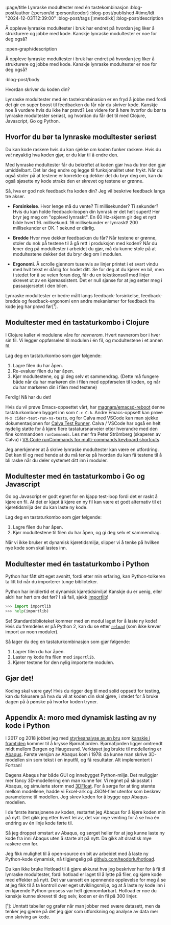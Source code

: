 :page/title Lynraske modultester med én tastekombinasjon
:blog-post/author {:person/id :person/teodor}
:blog-post/published #time/ldt "2024-12-03T12:39:00"
:blog-post/tags [:metodikk]
:blog-post/description

Å oppleve lynraske modultester i bruk har endret på hvordan jeg liker å strukturere og jobbe med kode.
Kanskje lynraske modultester er noe for deg også?

:open-graph/description

Å oppleve lynraske modultester i bruk har endret på hvordan jeg liker å strukturere og jobbe med kode.
Kanskje lynraske modultester er noe for deg også?

:blog-post/body

Hvordan skriver du koden din?

Lynraske modultester med én tastekombinasion er en fryd å jobbe med fordi det gir en super boost til feedbacken du får når du skriver kode.
Kanskje noe å vurdere hvis du ikke har prøvd?
Les videre for å høre hvorfor du bør ta lynraske modultester seriøst, og hvordan du får det til med Clojure, Javascript, Go og Python.

## Hvorfor du bør ta lynraske modultester seriøst

Du kan kode raskere hvis du kan sjekke om koden funker raskere.
Hvis du _vet_ nøyaktig hva koden gjør, er du klar til å endre den.

Med lynraske modultester får du bekreftet at koden gjør hva du tror den gjør
umiddelbart.
Det lar deg endre og legge til funksjonalitet uten frykt.
Når du også stoler på at testene er korrekte og dekker det du bryr deg om, kan
du også sjøsette ny kode straks den er skrevet og testene er grønne.

Så, hva er god nok feedback fra koden din?
Jeg vil beskrive feedback langs tre akser.

- **Forsinkelse**.
  Hvor lenge må du vente?
  Ti millisekunder? Ti sekunder?
  Hvis du kan holde feedback-loopen din lynrask er det helt supert!
  Her bryr jeg meg om "opplevd lynraskt".
  En 60 Hz-skjerm gir deg et nytt bilde hvert 16. millisekund.
  16 millisekunder er lynraskt!
  200 millisekunder er OK.
  1 sekund er dårlig.

- **Bredde**
  Hvor mye dekker feedbacken du får?
  Når testene er grønne, stoler du nok på testene til å gå rett i produksjon med
  koden?
  Når du lener deg på modultester i arbeidet du gjør, må du kunne stole på at
  modultestene dekker det du bryr deg om i modulen.

- **Ergonomi**.
  Å scrolle gjennom tusenvis av linjer printet i et svart vindu med hvit tekst er dårlig for hodet ditt.
  Se for deg at du kjører en bil, men i stedet for å se veien foran deg, får du
  en tekstkonsoll med linjer skrevet ut av en kjøreassistent.
  Det er null sjanse for at jeg setter meg i passasjersetet i den bilen.

Lynraske modultester er bedre målt langs feedback-forsinkelse, feedback-bredde
og feedback-ergonomi enn andre mekanismer for feedback fra kode jeg har prøvd
før[¹].

## Modultester med én tastaturkombo i Clojure

I Clojure kaller vi modulene våre for _navnerom_.
Hvert navnerom bor i hver sin fil.
Vi legger oppførselen til modulen i én fil, og modultestene i et annen fil.

Lag deg en tastaturkombo som gjør følgende:

1. Lagre filen du har åpen.
2. Re-evaluer filen du har åpen.
3. Kjør modultestene, og gi deg selv et sammendrag.
   (Dette må fungere både når du har markøren din i filen med oppførselen til
   koden, og når du har markøren din i filen med testene)

Ferdig!
Nå har du det!

Hvis du vil prøve Emacs-oppsettet vårt, har [magnars/emacsd-reboot] denne tastaturkomboen bygget inn som `C-c C-k`.
Andre Emacs-oppsett kan prøve `M-x cider-test-run-ns-tests`, og for Calva med VSCode kan man sjekke dokumentasjonen for [Calva Test Runner].
Calva / VSCode har også en helt nydelig støtte for å kjøre flere tastatursnarveier etter hverandre med den fine kommandoen `runCommands`.
Les mer fra Peter Strömberg (skaperen av Calva) i [VS Code runCommands for multi-commands keyboard shortcuts].

[magnars/emacsd-reboot]: https://github.com/magnars/emacsd-reboot
[Calva Test Runner]: https://calva.io/test-runner
[VS Code runCommands for multi-commands keyboard shortcuts]: https://blog.agical.se/en/posts/vs-code-runcommands-for-multi-commands-keyboard-shortcuts/

Jeg anerkjenner at å skrive lynraske modultester kan være en utfordring.
Det kan til og med hende at du må tenke på hvordan du kan få testene til å bli
raske når du deler systemet ditt inn i moduler.

## Modultester med én tastaturkombo i Go og Javascript

Go og Javascript er godt egnet for en kjapp test-loop fordi det er raskt å kjøre
en fil.
At det er kjapt å kjøre en ny fil kan være et godt alternativ til et
kjøretidsmiljø der du kan laste ny kode.

Lag deg en tastaturkombo som gjør følgende:

1. Lagre filen du har åpen.
2. Kjør modultestene til filen du har åpen, og gi deg selv et sammendrag.

Når vi ikke bruker et dynamisk kjøretidsmiljø, slipper vi å tenke på hvilken nye
kode som skal lastes inn.

## Modultester med én tastaturkombo i Python

Python har fått sitt eget avsnitt, fordi etter min erfaring, kan Python-tolkeren
ta litt tid når du importerer tunge biblioteker.

Python har imidlertid et dynamisk kjøretidsimiljø!
Kanskje du er uenig, eller aldri har hørt om det før?
I så fall, sjekk [importlib]!

[importlib]: https://docs.python.org/3/library/importlib.html

```python
>>> import importlib
>>> help(importlib)
```

Se!
Standardbiblioteket kommer med en modul laget for å laste ny kode!
Hvis du fremdeles er på Python 2, kan du se etter [`reload`] (som ikke krever
import av noen moduler).

[`reload`]: https://docs.python.org/2.7/library/functions.html#reload

Så lager du deg en tastaturkombinasjon som gjør følgende:

1. Lagrer filen du har åpen.
2. Laster ny kode fra filen med `importlib`.
3. Kjører testene for den nylig importerte modulen.

## Gjør det!

Koding skal være gøy!
Hvis du rigger deg til med solid oppsett for testing, kan du fokusere på hva du
vil at koden din skal gjøre, i stedet for å bruke dagen på å pønske på hvorfor
koden tryner.

## Appendix A: moro med dynamisk lasting av ny kode i Python

I 2017 og 2018 jobbet jeg med [styrkeanalyse av en bru] som [kanskje i framtiden]
kommer til å krysse Bjørnafjorden.
Bjørnafjorden ligger omtrendt midt mellom Bergen og Haugesund.
Verktøyet jeg brukte til modellering er [Abaqus].
Første versjon av Abaqus kom i 1978: da kunne man skrive 3D-modellen sin som tekst i en inputfil, og få resultater.
Alt implementert i Fortran!

[styrkeanalyse av en bru]: https://www.vegvesen.no/globalassets/vegprosjekter/utbygging/e39stordos/vedlegg/sbj-30-c3-nor-90-re-100-summary-report-rev-0.pdf?v=499082
[kanskje i framtiden]: https://www.vegvesen.no/vegprosjekter/europaveg/e39stordos/fjordkryssing-bjornafjorden/

Dagens Abaqus har både GUI og innebygget Python-miljø.
Det muliggjør mer fancy 3D-modellering enn man kunne før.
Vi regnet på skipsstøt i Abaqus, og simulerte storm med [3DFloat].
For å sørge for at ting stemte mellom modellene, hadde vi Excel-ark og
JSON-filer utenfor som beskrev parameterne til modellen.
Jeg skrev koden for å bygge opp Abaqus-modellen.

I de første iterasjonene av koden, restartet jeg Abaqus for å kjøre koden min på
nytt.
Det gikk jeg etter hvert lei av, det var mye venting for å se hva én endring av
én linje kode førte til.

Så jeg droppet omstart av Abaqus, og sørget heller for at jeg kunne laste ny
kode fra inni Abaqus uten å starte alt på nytt.
Da gikk alt drastisk mye raskere enn før.

Jeg fikk mulighet til å open-source en bit av arbeidet med å laste ny
Python-kode dynamisk, nå tilgjengelig på [github.com/teodorlu/hotload].

Du kan ikke bruke Hotload til å gjøre akkurat hva jeg beskriver her for å få til
lynraske modultester, fordi hotload er laget til å lytte på filer, og kjøre kode med effekter på nytt.
Det var uansett en spennende opplevelse for meg å se at jeg fikk til å ta
kontroll over eget utviklingsmiljø, og at å laste ny kode inn i en kjørende
Python-prosess var helt gjennomførbart.
Hotload er noe du kanskje kunne skrevet til deg selv, koden er én fil på 300 linjer.

[3DFloat]: https://ife.no/en/service/3dfloat/
[Abaqus]: https://en.wikipedia.org/wiki/Abaqus
[github.com/teodorlu/hotload]: https://github.com/teodorlu/hotload

[¹]: Unntatt tabeller og grafer når man jobber med svære datasett, men da
     tenker jeg gjerne på det jeg gjør som utforskning og analyse av data mer enn skriving
     av kode.
